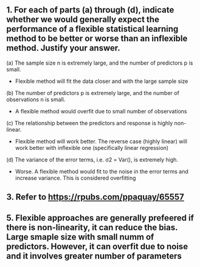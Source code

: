 ## 1. For each of parts (a) through (d), indicate whether we would generally expect the performance of a flexible statistical learning method to be better or worse than an inflexible method. Justify your answer.

(a) The sample size n is extremely large, and the number of predictors p is small.
- Flexible method will fit the data closer and with the large sample size

(b) The number of predictors p is extremely large, and the number of observations n is small.
- A flexible method would overfit due to small number of observations

(c) The relationship between the predictors and response is highly non-linear.
- Flexible method will work better. The reverse case (highly linear) will work better with inflexible one (specifically linear regression)

(d) The variance of the error terms, i.e. σ2 = Var(), is extremely high.
- Worse. A flexible method would fit to the noise in the error terms and increase variance. This is considered overfitting


## 3. Refer to https://rpubs.com/ppaquay/65557

## 5. Flexible approaches are generally prefeered if there is non-linearity, it can reduce the bias. Large smaple size with small numm of predictors. However, it can overfit due to noise and it involves greater number of parameters
